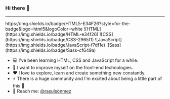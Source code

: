 ### Hi there 👋

<hr>
https://img.shields.io/badge/HTML5-E34F26?style=for-the-badge&logo=html5&logoColor=white
![HTML](https://img.shields.io/badge/HTML-e34f26)
![CSS](https://img.shields.io/badge/CSS-2965f1)
![JavaScript](https://img.shields.io/badge/JavaScript-f7df1e)
![Sass](https://img.shields.io/badge/Sass-cf649a)

- :computer: I've been learning HTML, CSS and JavaScript for a while.
- :muscle: I want to improve myself on the front-end technologies.
- :heart: I love to explore, learn and create something new constantly. 
- :zap: There is a huge community and I'm excited about being a little part of this :rocket:
- :postbox: Reach me: [@rasulsönmez](https://www.instagram.com/rsl.snmz0/)
